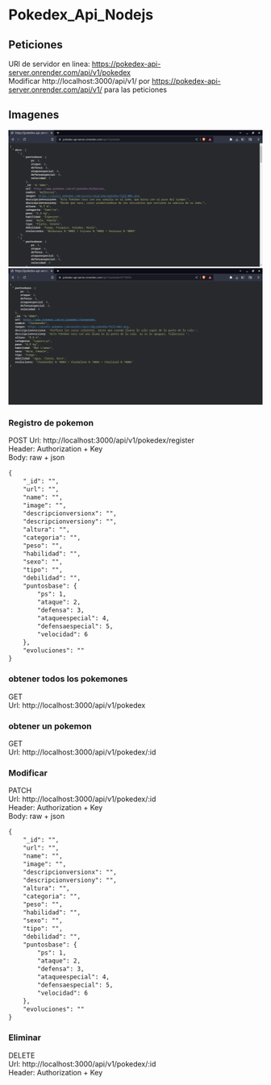 # Pokedex_Api_Nodejs

## Peticiones 
URl de servidor en linea: https://pokedex-api-server.onrender.com/api/v1/pokedex <br>
Modificar http://localhost:3000/api/v1/ por https://pokedex-api-server.onrender.com/api/v1/ para las peticiones

## Imagenes
![Api-Pokemon](https://github.com/RETBOT/Pokedex_Api_Nodejs/blob/main/Imgs/Pokemon%20Api.png)
![Api-1-Pokemon](https://github.com/RETBOT/Pokedex_Api_Nodejs/blob/main/Imgs/Pokemon%20Api%20pokemon.png)

### Registro de pokemon
POST
Url: http://localhost:3000/api/v1/pokedex/register <br>
Header: Authorization + Key <br>
Body: raw + json  <br>
```
{
    "_id": "",
    "url": "",
    "name": "",
    "image": "",
    "descripcionversionx": "",
    "descripcionversiony": "",
    "altura": "",
    "categoria": "",
    "peso": "",
    "habilidad": "",
    "sexo": "",
    "tipo": "",
    "debilidad": "",
    "puntosbase": {
        "ps": 1,
        "ataque": 2,
        "defensa": 3,
        "ataqueespecial": 4,
        "defensaespecial": 5,
        "velocidad": 6
    },
    "evoluciones": ""
}
```

### obtener todos los pokemones
GET <br>
Url: http://localhost:3000/api/v1/pokedex <br>

### obtener un pokemon
GET<br>
Url: http://localhost:3000/api/v1/pokedex/:id<br>

### Modificar
PATCH<br>
Url: http://localhost:3000/api/v1/pokedex/:id<br>
Header: Authorization + Key<br>
Body: raw + json <br>
```
{
    "_id": "",
    "url": "",
    "name": "",
    "image": "",
    "descripcionversionx": "",
    "descripcionversiony": "",
    "altura": "",
    "categoria": "",
    "peso": "",
    "habilidad": "",
    "sexo": "",
    "tipo": "",
    "debilidad": "",
    "puntosbase": {
        "ps": 1,
        "ataque": 2,
        "defensa": 3,
        "ataqueespecial": 4,
        "defensaespecial": 5,
        "velocidad": 6
    },
    "evoluciones": ""
}
```


### Eliminar
DELETE <br>
Url: http://localhost:3000/api/v1/pokedex/:id <br>
Header: Authorization + Key <br>
